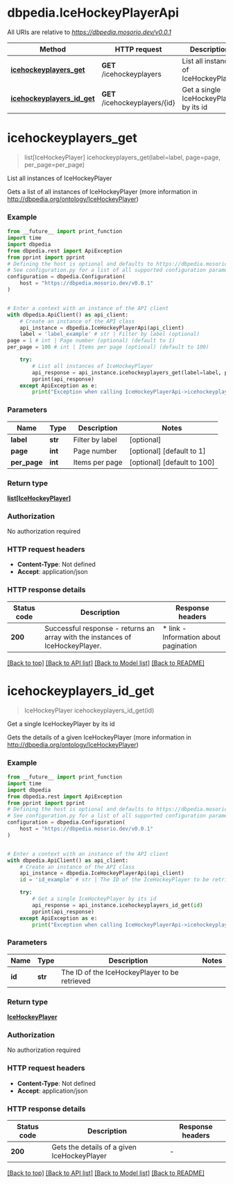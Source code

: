 # dbpedia.IceHockeyPlayerApi

All URIs are relative to *https://dbpedia.mosorio.dev/v0.0.1*

Method | HTTP request | Description
------------- | ------------- | -------------
[**icehockeyplayers_get**](IceHockeyPlayerApi.md#icehockeyplayers_get) | **GET** /icehockeyplayers | List all instances of IceHockeyPlayer
[**icehockeyplayers_id_get**](IceHockeyPlayerApi.md#icehockeyplayers_id_get) | **GET** /icehockeyplayers/{id} | Get a single IceHockeyPlayer by its id


# **icehockeyplayers_get**
> list[IceHockeyPlayer] icehockeyplayers_get(label=label, page=page, per_page=per_page)

List all instances of IceHockeyPlayer

Gets a list of all instances of IceHockeyPlayer (more information in http://dbpedia.org/ontology/IceHockeyPlayer)

### Example

```python
from __future__ import print_function
import time
import dbpedia
from dbpedia.rest import ApiException
from pprint import pprint
# Defining the host is optional and defaults to https://dbpedia.mosorio.dev/v0.0.1
# See configuration.py for a list of all supported configuration parameters.
configuration = dbpedia.Configuration(
    host = "https://dbpedia.mosorio.dev/v0.0.1"
)


# Enter a context with an instance of the API client
with dbpedia.ApiClient() as api_client:
    # Create an instance of the API class
    api_instance = dbpedia.IceHockeyPlayerApi(api_client)
    label = 'label_example' # str | Filter by label (optional)
page = 1 # int | Page number (optional) (default to 1)
per_page = 100 # int | Items per page (optional) (default to 100)

    try:
        # List all instances of IceHockeyPlayer
        api_response = api_instance.icehockeyplayers_get(label=label, page=page, per_page=per_page)
        pprint(api_response)
    except ApiException as e:
        print("Exception when calling IceHockeyPlayerApi->icehockeyplayers_get: %s\n" % e)
```

### Parameters

Name | Type | Description  | Notes
------------- | ------------- | ------------- | -------------
 **label** | **str**| Filter by label | [optional] 
 **page** | **int**| Page number | [optional] [default to 1]
 **per_page** | **int**| Items per page | [optional] [default to 100]

### Return type

[**list[IceHockeyPlayer]**](IceHockeyPlayer.md)

### Authorization

No authorization required

### HTTP request headers

 - **Content-Type**: Not defined
 - **Accept**: application/json

### HTTP response details
| Status code | Description | Response headers |
|-------------|-------------|------------------|
**200** | Successful response - returns an array with the instances of IceHockeyPlayer. |  * link - Information about pagination <br>  |

[[Back to top]](#) [[Back to API list]](../README.md#documentation-for-api-endpoints) [[Back to Model list]](../README.md#documentation-for-models) [[Back to README]](../README.md)

# **icehockeyplayers_id_get**
> IceHockeyPlayer icehockeyplayers_id_get(id)

Get a single IceHockeyPlayer by its id

Gets the details of a given IceHockeyPlayer (more information in http://dbpedia.org/ontology/IceHockeyPlayer)

### Example

```python
from __future__ import print_function
import time
import dbpedia
from dbpedia.rest import ApiException
from pprint import pprint
# Defining the host is optional and defaults to https://dbpedia.mosorio.dev/v0.0.1
# See configuration.py for a list of all supported configuration parameters.
configuration = dbpedia.Configuration(
    host = "https://dbpedia.mosorio.dev/v0.0.1"
)


# Enter a context with an instance of the API client
with dbpedia.ApiClient() as api_client:
    # Create an instance of the API class
    api_instance = dbpedia.IceHockeyPlayerApi(api_client)
    id = 'id_example' # str | The ID of the IceHockeyPlayer to be retrieved

    try:
        # Get a single IceHockeyPlayer by its id
        api_response = api_instance.icehockeyplayers_id_get(id)
        pprint(api_response)
    except ApiException as e:
        print("Exception when calling IceHockeyPlayerApi->icehockeyplayers_id_get: %s\n" % e)
```

### Parameters

Name | Type | Description  | Notes
------------- | ------------- | ------------- | -------------
 **id** | **str**| The ID of the IceHockeyPlayer to be retrieved | 

### Return type

[**IceHockeyPlayer**](IceHockeyPlayer.md)

### Authorization

No authorization required

### HTTP request headers

 - **Content-Type**: Not defined
 - **Accept**: application/json

### HTTP response details
| Status code | Description | Response headers |
|-------------|-------------|------------------|
**200** | Gets the details of a given IceHockeyPlayer |  -  |

[[Back to top]](#) [[Back to API list]](../README.md#documentation-for-api-endpoints) [[Back to Model list]](../README.md#documentation-for-models) [[Back to README]](../README.md)

